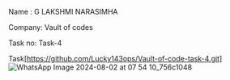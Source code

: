 Name : G LAKSHMI NARASIMHA

Company: Vault of codes

Task no: Task-4

Task[https://github.com/Lucky143ops/Vault-of-code-task-4.git]
![WhatsApp Image 2024-08-02 at 07 54 10_756c1048](https://github.com/user-attachments/assets/df9e3c56-7b81-47b3-a6d8-181ae00d6517)
